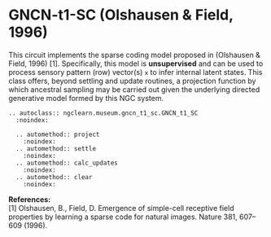 # GNCN-t1-SC (Olshausen &amp; Field, 1996)

This circuit implements the sparse coding model proposed in (Olshausen &amp; Field, 1996) [1].
Specifically, this model is **unsupervised** and can be used to process sensory
pattern (row) vector(s) `x` to infer internal latent states. This class offers,
beyond settling and update routines, a projection function by which ancestral
sampling may be carried out given the underlying directed generative model
formed by this NGC system.

```{eval-rst}
.. autoclass:: ngclearn.museum.gncn_t1_sc.GNCN_t1_SC
  :noindex:

  .. automethod:: project
    :noindex:
  .. automethod:: settle
    :noindex:
  .. automethod:: calc_updates
    :noindex:
  .. automethod:: clear
    :noindex:
```

**References:** <br>
[1] Olshausen, B., Field, D. Emergence of simple-cell receptive field properties
by learning a sparse code for natural images. Nature 381, 607–609 (1996).
